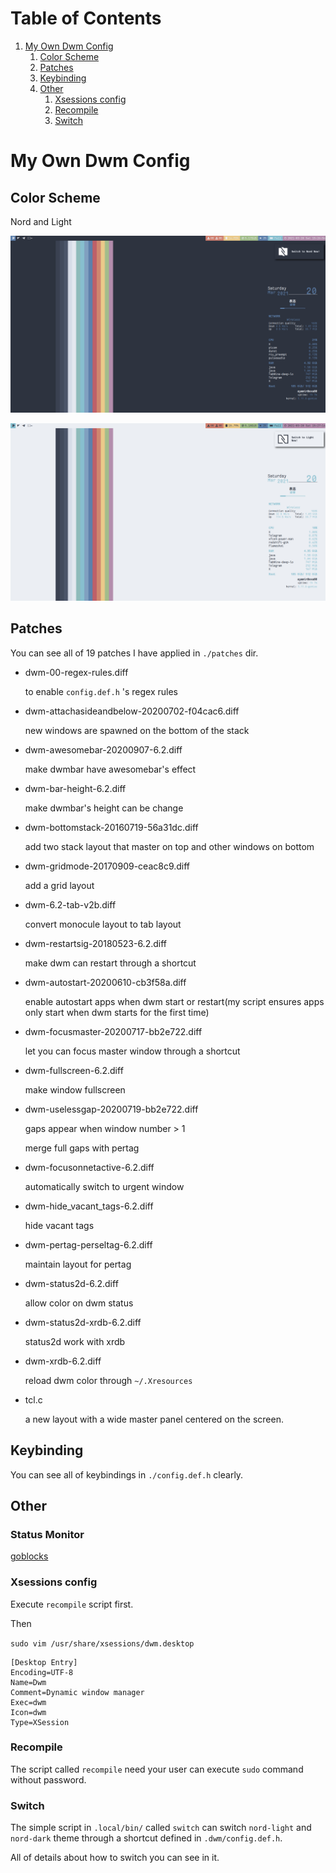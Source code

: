 # Table of Contents

1.  [My Own Dwm Config](#org27716e3)
    1.  [Color Scheme](#org4976554)
    2.  [Patches](#org2026491)
    3.  [Keybinding](#orgdf423ab)
    4.  [Other](#org1958ae2)
        1.  [Xsessions config](#org1745859)
        2.  [Recompile](#org3f8fde8)
        3.  [Switch](#switch)

<a id="org27716e3"></a>

# My Own Dwm Config

<a id="org4976554"></a>

## Color Scheme

Nord and Light

![Nord Dark](../Pictures/shot/dark-dwm.png)

![Nord Light](../Pictures/shot/light-dwm.png)

<a id="org2026491"></a>

## Patches

You can see all of 19 patches I have applied in `./patches` dir.

- dwm-00-regex-rules.diff

  to enable `config.def.h` 's regex rules

- dwm-attachasideandbelow-20200702-f04cac6.diff

  new windows are spawned on the bottom of the stack

- dwm-awesomebar-20200907-6.2.diff

  make dwmbar have awesomebar's effect

- dwm-bar-height-6.2.diff

  make dwmbar's height can be change

- dwm-bottomstack-20160719-56a31dc.diff

  add two stack layout that master on top and other windows on bottom

- dwm-gridmode-20170909-ceac8c9.diff

  add a grid layout

- dwm-6.2-tab-v2b.diff

  convert monocule layout to tab layout

- dwm-restartsig-20180523-6.2.diff

  make dwm can restart through a shortcut

- dwm-autostart-20200610-cb3f58a.diff

  enable autostart apps when dwm start or restart(my script ensures apps only start when dwm starts for the first time)

- dwm-focusmaster-20200717-bb2e722.diff

  let you can focus master window through a shortcut

- dwm-fullscreen-6.2.diff

  make window fullscreen

- dwm-uselessgap-20200719-bb2e722.diff

  gaps appear when window number > 1

  merge full gaps with pertag

- dwm-focusonnetactive-6.2.diff

  automatically switch to urgent window

- dwm-hide_vacant_tags-6.2.diff

  hide vacant tags

- dwm-pertag-perseltag-6.2.diff

  maintain layout for pertag

- dwm-status2d-6.2.diff

  allow color on dwm status

- dwm-status2d-xrdb-6.2.diff

  status2d work with xrdb

- dwm-xrdb-6.2.diff

  reload dwm color through `~/.Xresources`

- tcl.c

  a new layout with a wide master panel centered on the screen.

<a id="orgdf423ab"></a>

## Keybinding

You can see all of keybindings in `./config.def.h` clearly.

<a id="org1958ae2"></a>

## Other

<a id="goblocks"></a>

### Status Monitor

[goblocks](https://github.com/ayamir/goblocks)

<a id="org1745859"></a>

### Xsessions config

Execute `recompile` script first.

Then

`sudo vim /usr/share/xsessions/dwm.desktop`

```shell
[Desktop Entry]
Encoding=UTF-8
Name=Dwm
Comment=Dynamic window manager
Exec=dwm
Icon=dwm
Type=XSession
```

<a id="org3f8fde8"></a>

### Recompile

The script called `recompile` need your user can execute `sudo` command without password.

<a id="switch"></a>

### Switch

The simple script in `.local/bin/` called `switch` can switch `nord-light` and `nord-dark` theme through a shortcut defined in `.dwm/config.def.h`.

All of details about how to switch you can see in it.

